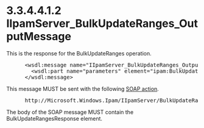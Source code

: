 <html dir="LTR" xmlns:mshelp="http://msdn.microsoft.com/mshelp" xmlns:ddue="http://ddue.schemas.microsoft.com/authoring/2003/5" xmlns:xlink="http://www.w3.org/1999/xlink" xmlns:tool="http://www.microsoft.com/tooltip">
 <body>
 <div id="header">
 <h1 class="heading">3.3.4.4.1.2 IIpamServer_BulkUpdateRanges_OutputMessage</h1>
 </div>
 <div id="mainSection">
 <div id="mainBody">
 <div id="allHistory" class="saveHistory"></div>
 <div id="sectionSection0" class="section" name="collapseableSection">
 

<p>This is the response for the BulkUpdateRanges operation.</p>

<dl>
<dd>
<div><pre> &lt;wsdl:message name=&quot;IIpamServer_BulkUpdateRanges_OutputMessage&quot;&gt;
   &lt;wsdl:part name=&quot;parameters&quot; element=&quot;ipam:BulkUpdateRangesResponse&quot; /&gt;
 &lt;/wsdl:message&gt;
</pre></div>
</dd></dl>

<p>This message MUST be sent with the following <a href="21b4a631-8f28-420f-822f-c5f879d5046e.md#gt_c1358651-96c1-4ce0-8e1f-b0b7a94145e3">SOAP action</a>.</p>

<dl>
<dd>
<div><pre> http://Microsoft.Windows.Ipam/IIpamServer/BulkUpdateRangesResponse
</pre></div>
</dd></dl>

<p>The body of the SOAP message MUST contain the
BulkUpdateRangesResponse element.</p>


 </div>
 </div>
 </div>
 </body>
</html>